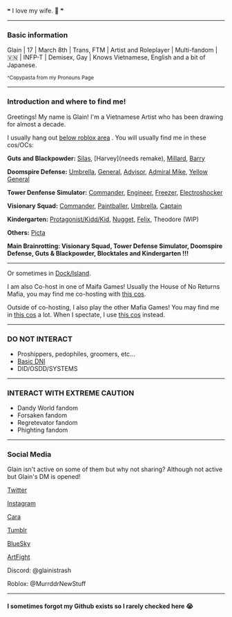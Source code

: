 ❝ I love my wife. 💖 ❞

------------------------------------

### Basic information

Glain | 17 | March 8th | Trans, FTM | Artist and Roleplayer | Multi-fandom | 🇻🇳 | INFP-T | Demisex, Gay | Knows Vietnamese, English and a bit of Japanese.

<sup>^Copypasta from my Pronouns Page</sup>

------------------------------------

### Introduction and where to find me!
 
Greetings! My name is Glain! I'm a Vietnamese Artist who has been drawing for almost a decade.

I usually hang out [below roblox area](https://file.garden/ZogMxQjYh2LIAH4W/Untitled86_20250614185559.png) . You will usually find me in these cos/OCs:

**Guts and Blackpowder:**
[Silas](https://file.garden/ZogMxQjYh2LIAH4W/pony-town-%23G%26B%20OC%EF%B8%B6-%20LostBothOfHisEyes-stand-shadow-name-bg-padded-16x.png), [Harvey](needs remake), [Millard](https://file.garden/ZogMxQjYh2LIAH4W/pony-town-%23G%26B%20OC%EF%B8%B6-%20Millard_RMK-stand-shadow-name-bg-padded-16x.png), [Barry](https://file.garden/ZogMxQjYh2LIAH4W/pony-town-%23G%26B%EF%B8%B6-%20Strawbarry_RMK-stand-shadow-name-bg-padded-ponyplush-16x.png)

**Doomspire Defense:**
[Umbrella](https://file.garden/ZogMxQjYh2LIAH4W/pony-town-%23DD%20OC%EF%B8%B6-%20Umbrella_RMK-stand-shadow-name-bg-padded-16x.png), [General](https://file.garden/ZogMxQjYh2LIAH4W/pony-town-%23DD%EF%B8%B6-%20_BRING%20OUT%20THE%20NAPALM!_-stand-shadow-name-bg-padded-16x.png), [Advisor](https://file.garden/ZogMxQjYh2LIAH4W/pony-town-%23079%EF%B8%B6-%20Advisor-MV-DD%20_%20INT-stand-shadow-name-bg-padded-16x.png), [Admiral Mike](https://file.garden/ZogMxQjYh2LIAH4W/pony-town-%23077%EF%B8%B6-%20Admiral%20Mike-DD%20_%20C%2BH-stand-shadow-name-bg-padded-16x.png), [Yellow General](https://file.garden/ZogMxQjYh2LIAH4W/pony-town-%23076%EF%B8%B6-%20Yellow%20General-DD%20_%20INT-stand-shadow-name-bg-padded-16x.png)

**Tower Denfense Simulator:**
[Commander](https://file.garden/ZogMxQjYh2LIAH4W/pony-town-%23TDS%EF%B8%B6-%20Commander_RMK-W2I-stand-shadow-name-bg-padded-16x.png), [Engineer](https://file.garden/ZogMxQjYh2LIAH4W/pony-town-%23130%EF%B8%B6-%20Engineer-TDS%20_%20INT-stand-shadow-name-bg-padded-16x.png), [Freezer](https://file.garden/ZogMxQjYh2LIAH4W/pony-town-%23TDS%EF%B8%B6-%20Freezer%20%5Bspectating%5D-stand-shadow-name-bg-padded-16x.png), [Electroshocker](https://file.garden/ZogMxQjYh2LIAH4W/pony-town-%23TDS%EF%B8%B6-%20Electroshocker-stand-shadow-name-bg-padded-16x.png) 

**Visionary Squad:**
[Commander](https://file.garden/ZogMxQjYh2LIAH4W/pony-town-%23VS%EF%B8%B6-%20old%20man__Commander-stand-shadow-name-bg-padded-16x.png), [Paintballer](https://file.garden/ZogMxQjYh2LIAH4W/pony-town-%23142%EF%B8%B6-%20Paintballer-VS%20_%20INT-stand-shadow-name-bg-padded-16x.png), [Umbrella](https://file.garden/ZogMxQjYh2LIAH4W/pony-town-%23VS%20OC%EF%B8%B6-%20Umbrella%20_%20INT-stand-shadow-name-bg-padded-toy32-16x.png), [Captain](https://file.garden/ZogMxQjYh2LIAH4W/pony-town-%23VS%20OC%EF%B8%B6-%20Captain%20_%20INT-stand-shadow-name-bg-padded-16x.png)

**Kindergarten:**
[Protagonist/Kidd/Kid](https://file.garden/ZogMxQjYh2LIAH4W/pony-town-%23KG%EF%B8%B6-%20i%20still%20can't%20read-stand-shadow-name-bg-padded-16x.png), [Nugget](https://file.garden/ZogMxQjYh2LIAH4W/pony-town-%23KG%EF%B8%B6-%20NUGGET%20CAVE%20OF%20LOVE-stand-shadow-name-bg-padded-16x.png), [Felix](https://file.garden/ZogMxQjYh2LIAH4W/pony-town-%23KG%EF%B8%B6-%20rich%20boy-stand-shadow-name-bg-padded-16x.png), Theodore (WIP) 

**Others:** [Picta](https://file.garden/ZogMxQjYh2LIAH4W/pony-town-%23153%EF%B8%B6-%20Picta-The%20Gallery%20_%20INT-stand-shadow-name-bg-padded-16x.png)


**Main Brainrotting: Visionary Squad, Tower Defense Simulator, Doomspire Defense, Guts & Blackpowder, Blocktales and Kindergarten !!!**


------------------------------------

Or sometimes in [Dock/Island](https://file.garden/ZogMxQjYh2LIAH4W/Untitled88_20250614185636.png).

I am also Co-host in one of Maifa Games! Usually the House of No Returns Mafia, you may find me co-hosting with [this cos](https://file.garden/ZogMxQjYh2LIAH4W/pony-town-%23DD%20AU%EF%B8%B6-%20CO-HOST%20_%20Mafia%20Gen-stand-shadow-name-bg-padded-16x.png).

Outside of co-hosting, I also play the other Mafia Games! You may find me in [this cos](https://file.garden/ZogMxQjYh2LIAH4W/pony-town-%23TDS%20AU%EF%B8%B6-%20_Tch---__Commander-stand-shadow-name-bg-padded-16x%20(1).png) a lot. When I spectate, I use [this cos](https://file.garden/ZogMxQjYh2LIAH4W/pony-town-%23TDS%20AU%EF%B8%B6-%20Bald%20Comm%20%5BSPEC%5D-stand-shadow-name-bg-padded-16x.png) instead.

------------------------------------

### DO NOT INTERACT

- Proshippers, pedophiles, groomers, etc...
- [Basic DNI](https://dni-criteria.carrd.co/)
- DID/OSDD/SYSTEMS

-------------------------------------

### INTERACT WITH EXTREME CAUTION

- Dandy World fandom
- Forsaken fandom
- Regretevator fandom
- Phighting fandom

-------------------------------------

### Social Media

Glain isn't active on some of them but why not sharing? Although not active but Glain's DM is opened!

[Twitter](https://x.com/GlainTrashArt?t=2wvxaqWSQEZZhJlK7dDi0g&s=09) 

[Instagram](https://www.instagram.com/glaintrashart?igsh=bHR4NGwxcWc1cG5q) 

[Cara](https://cara.app/glaintrashart) 

[Tumblr](https://www.tumblr.com/glaintrashart?source=share) 

[BlueSky](https://bsky.app/profile/glaintrashart.bsky.social) 

[ArtFight](https://artfight.net/~MurderMakesStuff)

Discord: @glainistrash

Roblox: @MurrddrNewStuff

-------------------------------------

#### I sometimes forgot my Github exists so I rarely checked here 😭
